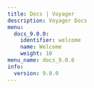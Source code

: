 ```yaml
---
title: Docs | Voyager
description: Voyager Docs
menu:
  docs_9.0.0:
    identifier: welcome
    name: Welcome
    weight: 10
menu_name: docs_9.0.0
info:
  version: 9.0.0
---
```



